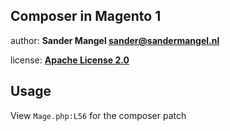 ## Composer in Magento 1

author: **Sander Mangel <sander@sandermangel.nl>**

license: [**Apache License 2.0**](https://github.com/sandermangel/basic-dev-training/blob/master/LICENSE)

## Usage

View `Mage.php:L56` for the composer patch